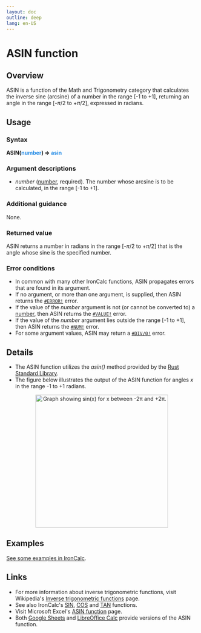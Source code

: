 ```yaml
---
layout: doc
outline: deep
lang: en-US
---
```


# ASIN function

## Overview
ASIN is a function of the Math and Trigonometry category that calculates the inverse sine (arcsine) of a number in the range [-1 to +1], returning an angle in the range [-$\pi$/2 to +$\pi$/2], expressed in radians.
## Usage
### Syntax
**ASIN(<span title="Number" style="color:#1E88E5">number</span>) => <span title="Number" style="color:#1E88E5">asin</span>**
### Argument descriptions
* *number* ([number](/features/value-types#numbers), required). The number whose arcsine is to be calculated, in the range [-1 to +1]. 

### Additional guidance
None.
### Returned value
ASIN returns a number in radians in the range [-$\pi$/2 to +$\pi$/2] that is the angle whose sine is the specified number.
### Error conditions
* In common with many other IronCalc functions, ASIN propagates errors that are found in its argument.
* If no argument, or more than one argument, is supplied, then ASIN returns the [`#ERROR!`](/features/error-types.md#error) error.
* If the value of the *number* argument is not (or cannot be converted to) a [number](/features/value-types#numbers), then ASIN returns the [`#VALUE!`](/features/error-types.md#value) error.
* If the value of the *number* argument lies outside the range [-1 to +1], then ASIN returns the [`#NUM!`](/features/error-types.md#num) error.
* For some argument values, ASIN may return a [`#DIV/0!`](/features/error-types.md#div-0) error.
<!--@include: ../markdown-snippets/error-type-details.txt-->
## Details
* The ASIN function utilizes the *asin()* method provided by the [Rust Standard Library](https://doc.rust-lang.org/std/).
* The figure below illustrates the output of the ASIN function for angles $x$ in the range -1 to +1 radians.
<center><img src="/functions/images/arcsine-curve.png" width="350" alt="Graph showing sin(x) for x between -2π and +2π."></center>

## Examples
[See some examples in IronCalc](https://app.ironcalc.com/?example=asin).

## Links
* For more information about inverse trigonometric functions, visit Wikipedia's [Inverse trigonometric functions](https://en.wikipedia.org/wiki/Inverse_trigonometric_functions) page.
* See also IronCalc's [SIN](/functions/math_and_trigonometry/sin), [COS](/functions/math_and_trigonometry/cos) and [TAN](/functions/math_and_trigonometry/tan) functions.
* Visit Microsoft Excel's [ASIN function](https://support.microsoft.com/en-us/office/asin-function-81fb95e5-6d6f-48c4-bc45-58f955c6d347) page.
* Both [Google Sheets](https://support.google.com/docs/answer/3093464) and [LibreOffice Calc](https://wiki.documentfoundation.org/Documentation/Calc_Functions/ASIN) provide versions of the ASIN function.
